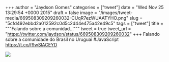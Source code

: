 
+++
author = "Jaydson Gomes"
categories = ["tweet"]
date = "Wed Nov 25 13:29:54 +0000 2015"
draft = false
image = "/images/tweet-media/669508309209260032-CUqR7ezWUAATYHO.png"
slug = "5cfd492ebbd2a012592c0d5c2d44e475a42e49c5"
tags = ["tweet"]
title = """Falando sobre a comunidad..."""
tweet = true
tweet_url = "https://twitter.com/jaydson/status/669508309209260032"
+++
Falando sobre a comunidade do Brasil no Uruguai #JavaScript https://t.co/f9wSlACEYD

![](/images/tweet-media/669508309209260032-CUqR7ezWUAATYHO.png)